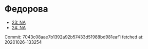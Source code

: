 # Федорова
- [23: NA](23.md)
- [24: NA](24.md)

Commit: 7043c08aae7b1392a92b57433d51988bd981eaf1
 fetched at: 20201026-133254
